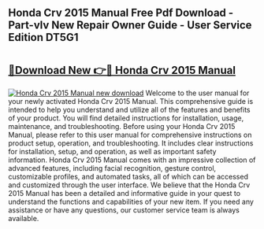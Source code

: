 ## Honda Crv 2015 Manual Free Pdf Download - Part-vlv New Repair Owner Guide - User Service Edition DT5G1

# <h2><a href="http://bc43923.oget.top/?id=Honda+Crv+2015+Manual">🔗Download New 👉🔴 Honda Crv 2015 Manual</a></h2>

[![Honda Crv 2015 Manual new download](https://i.imgur.com/5g1atiW.png)](http://bc43923.oget.top/?id=Honda+Crv+2015+Manual)
Welcome to the user manual for your newly activated Honda Crv 2015 Manual. This comprehensive guide is intended to help you understand and utilize all of the features and benefits of your product. You will find detailed instructions for installation, usage, maintenance, and troubleshooting. Before using your Honda Crv 2015 Manual, please refer to this user manual for comprehensive instructions on product setup, operation, and troubleshooting. It includes clear instructions for installation, setup, and operation, as well as important safety information. Honda Crv 2015 Manual comes with an impressive collection of advanced features, including facial recognition, gesture control, customizable profiles, and automated tasks, all of which can be accessed and customized through the user interface. We believe that the Honda Crv 2015 Manual has been a detailed and informative guide in your quest to understand the functions and capabilities of your new item. If you need any assistance or have any questions, our customer service team is always available.
